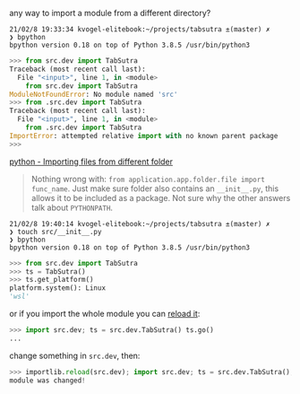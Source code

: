 
any way to import a module from a different directory?
```
21/02/8 19:33:34 kvogel-elitebook:~/projects/tabsutra ±(master) ✗ 
❯ bpython
bpython version 0.18 on top of Python 3.8.5 /usr/bin/python3
```
```py
>>> from src.dev import TabSutra
Traceback (most recent call last):
  File "<input>", line 1, in <module>
    from src.dev import TabSutra
ModuleNotFoundError: No module named 'src'
>>> from .src.dev import TabSutra
Traceback (most recent call last):
  File "<input>", line 1, in <module>
    from .src.dev import TabSutra
ImportError: attempted relative import with no known parent package
>>>
```

[python - Importing files from different folder](https://stackoverflow.com/questions/4383571/importing-files-from-different-folder)
>Nothing wrong with: `from application.app.folder.file import func_name`. Just make sure folder also contains an `__init__.py`, this allows it to be included as a package. Not sure why the other answers talk about `PYTHONPATH`.

```
21/02/8 19:40:14 kvogel-elitebook:~/projects/tabsutra ±(master) ✗ 
❯ touch src/__init__.py
❯ bpython
bpython version 0.18 on top of Python 3.8.5 /usr/bin/python3
```
```py
>>> from src.dev import TabSutra
>>> ts = TabSutra()
>>> ts.get_platform()
platform.system(): Linux
'wsl'
```
or if you import the whole module you can [reload it](/blog/210208-reimport-module.md):
```py
>>> import src.dev; ts = src.dev.TabSutra() ts.go()
...
```
change something in `src.dev`, then:
```py
>>> importlib.reload(src.dev); import src.dev; ts = src.dev.TabSutra(); ts.go()
module was changed!
```
